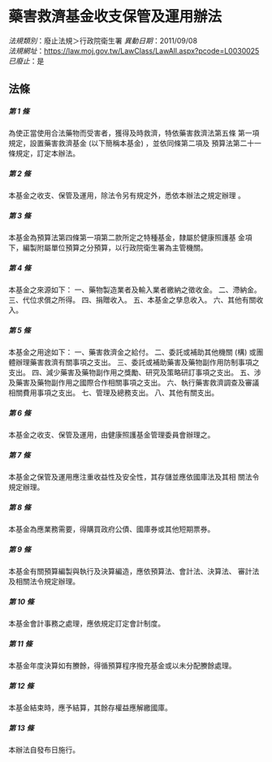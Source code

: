 # 藥害救濟基金收支保管及運用辦法

*法規類別*：廢止法規＞行政院衛生署
*異動日期*：2011/09/08  
*法規網址*：https://law.moj.gov.tw/LawClass/LawAll.aspx?pcode=L0030025
*已廢止*：是


## 法條
##### 第 1 條
為使正當使用合法藥物而受害者，獲得及時救濟，特依藥害救濟法第五條
第一項規定，設置藥害救濟基金 (以下簡稱本基金) ，並依同條第二項及
預算法第二十一條規定，訂定本辦法。


##### 第 2 條
本基金之收支、保管及運用，除法令另有規定外，悉依本辦法之規定辦理
。


##### 第 3 條
本基金為預算法第四條第一項第二款所定之特種基金，隸屬於健康照護基
金項下，編製附屬單位預算之分預算，以行政院衛生署為主管機關。


##### 第 4 條
本基金之來源如下：
一、藥物製造業者及輸入業者繳納之徵收金。
二、滯納金。
三、代位求償之所得。
四、捐贈收入。
五、本基金之孳息收入。
六、其他有關收入。


##### 第 5 條
本基金之用途如下：
一、藥害救濟金之給付。
二、委託或補助其他機關 (構) 或團體辦理藥害救濟有關事項之支出。
三、委託或補助藥害及藥物副作用防制事項之支出。
四、減少藥害及藥物副作用之獎勵、研究及策略研訂事項之支出。
五、涉及藥害及藥物副作用之國際合作相關事項之支出。
六、執行藥害救濟調查及審議相關費用事項之支出。
七、管理及總務支出。
八、其他有關支出。


##### 第 6 條
本基金之收支、保管及運用，由健康照護基金管理委員會辦理之。


##### 第 7 條
本基金之保管及運用應注重收益性及安全性，其存儲並應依國庫法及其相
關法令規定辦理。


##### 第 8 條
本基金為應業務需要，得購買政府公債、國庫券或其他短期票券。


##### 第 9 條
本基金有關預算編製與執行及決算編造，應依預算法、會計法、決算法、
審計法及相關法令規定辦理。


##### 第 10 條
本基金會計事務之處理，應依規定訂定會計制度。


##### 第 11 條
本基金年度決算如有賸餘，得循預算程序撥充基金或以未分配賸餘處理。


##### 第 12 條
本基金結束時，應予結算，其餘存權益應解繳國庫。


##### 第 13 條
本辦法自發布日施行。



